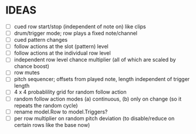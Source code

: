 # IDEAS

- [ ] cued row start/stop (independent of note on) like clips
- [ ] drum/trigger mode; row plays a fixed note/channel
- [ ] cued pattern changes
- [ ] follow actions at the slot (pattern) level
- [ ] follow actions at the individual row level
- [ ] independent row level chance multiplier (all of which are scaled by chance boost)
- [ ] row mutes
- [ ] pitch sequencer; offsets from played note, length independent of trigger length
- [ ] 4 x 4 probablility grid for random follow action
- [ ] random follow action modes (a) continuous, (b) only on change (so it repeats the random cycle)
- [ ] rename model.Row to model.Triggers?
- [ ] per row multiplier on random pitch deviation (to disable/reduce on certain rows like the base now)